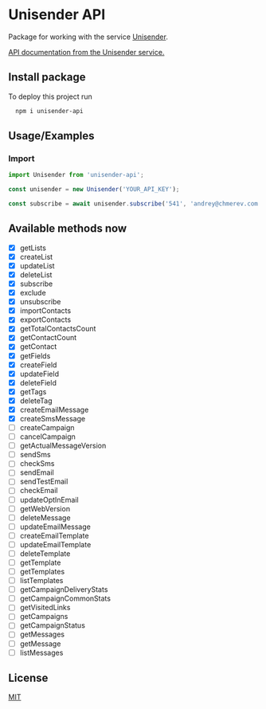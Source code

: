 
# Unisender API

Package for working with the service [Unisender](https://www.unisender.com/).

[API documentation from the Unisender service.](https://www.unisender.com/support/api/common/bulk-email/)

## Install package

To deploy this project run

```bash
  npm i unisender-api
```

## Usage/Examples

### Import
```javascript
import Unisender from 'unisender-api';

const unisender = new Unisender('YOUR_API_KEY');

const subscribe = await unisender.subscribe('541', 'andrey@chmerev.com', 'Andrey', {}, {double_optin: 0, overwrite: 2});
```

## Available methods now

- [x]  getLists
- [x]  createList
- [x]  updateList
- [x]  deleteList
- [x]  subscribe
- [x]  exclude
- [x]  unsubscribe
- [x]  importContacts
- [x]  exportContacts
- [x]  getTotalContactsCount
- [x]  getContactCount
- [x]  getContact
- [x]  getFields
- [x]  createField
- [x]  updateField
- [x]  deleteField
- [x]  getTags
- [x]  deleteTag
- [x]  createEmailMessage
- [x]  createSmsMessage
- [ ]  createCampaign
- [ ]  cancelCampaign
- [ ]  getActualMessageVersion
- [ ]  sendSms
- [ ]  checkSms
- [ ]  sendEmail
- [ ]  sendTestEmail
- [ ]  checkEmail
- [ ]  updateOptInEmail
- [ ]  getWebVersion
- [ ]  deleteMessage
- [ ]  updateEmailMessage
- [ ]  createEmailTemplate
- [ ]  updateEmailTemplate
- [ ]  deleteTemplate
- [ ]  getTemplate
- [ ]  getTemplates
- [ ]  listTemplates
- [ ]  getCampaignDeliveryStats
- [ ]  getCampaignCommonStats
- [ ]  getVisitedLinks
- [ ]  getCampaigns
- [ ]  getCampaignStatus
- [ ]  getMessages
- [ ]  getMessage
- [ ]  listMessages

## License

[MIT](https://choosealicense.com/licenses/mit/)